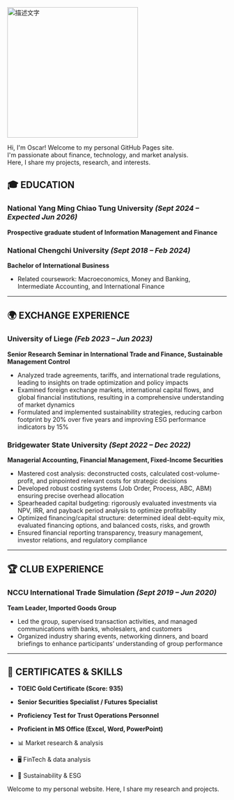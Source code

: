 
<img src="https://github.com/user-attachments/assets/81d8f706-932d-4421-8225-ffb14f36c936" alt="描述文字" width="300">


Hi, I'm Oscar! Welcome to my personal GitHub Pages site.  
I'm passionate about finance, technology, and market analysis.  
Here, I share my projects, research, and interests.

## 🎓 EDUCATION

### National Yang Ming Chiao Tung University  *(Sept 2024 – Expected Jun 2026)*  
**Prospective graduate student of Information Management and Finance**  

### National Chengchi University  *(Sept 2018 – Feb 2024)*  
**Bachelor of International Business**  
- Related coursework: Macroeconomics, Money and Banking, Intermediate Accounting, and International Finance  

---

## 🌍 EXCHANGE EXPERIENCE

### University of Liege  *(Feb 2023 – Jun 2023)*  
**Senior Research Seminar in International Trade and Finance, Sustainable Management Control**  
- Analyzed trade agreements, tariffs, and international trade regulations, leading to insights on trade optimization and policy impacts  
- Examined foreign exchange markets, international capital flows, and global financial institutions, resulting in a comprehensive understanding of market dynamics  
- Formulated and implemented sustainability strategies, reducing carbon footprint by 20% over five years and improving ESG performance indicators by 15%  

### Bridgewater State University  *(Sept 2022 – Dec 2022)*  
**Managerial Accounting, Financial Management, Fixed-Income Securities**  
- Mastered cost analysis: deconstructed costs, calculated cost-volume-profit, and pinpointed relevant costs for strategic decisions  
- Developed robust costing systems (Job Order, Process, ABC, ABM) ensuring precise overhead allocation  
- Spearheaded capital budgeting: rigorously evaluated investments via NPV, IRR, and payback period analysis to optimize profitability  
- Optimized financing/capital structure: determined ideal debt-equity mix, evaluated financing options, and balanced costs, risks, and growth  
- Ensured financial reporting transparency, treasury management, investor relations, and regulatory compliance  

---

## 🏆 CLUB EXPERIENCE

### NCCU International Trade Simulation  *(Sept 2019 – Jun 2020)*  
**Team Leader, Imported Goods Group**  
- Led the group, supervised transaction activities, and managed communications with banks, wholesalers, and customers  
- Organized industry sharing events, networking dinners, and board briefings to enhance participants’ understanding of group performance  

---

## 📜 CERTIFICATES & SKILLS

- **TOEIC Gold Certificate (Score: 935)**  
- **Senior Securities Specialist / Futures Specialist**  
- **Proficiency Test for Trust Operations Personnel**  
- **Proficient in MS Office (Excel, Word, PowerPoint)**  

- 📊 Market research & analysis  
- 🖥️ FinTech & data analysis  
- 🌱 Sustainability & ESG  

Welcome to my personal website. Here, I share my research and projects.
